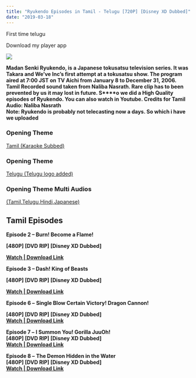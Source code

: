 ```yaml
---
title: "Ryukendo Episodes in Tamil - Telugu [720P] [Disney XD Dubbed]"
date: "2019-03-18"
---
```


First time telugu

Download my player app

[![](https://4.bp.blogspot.com/-2E6_QbZ-9CU/WdJ5UW8lGJI/AAAAAAAABUM/7CoAlA_AS-4GxmvGyvHDKnAScvbVP3PgQCLcBGAs/s280/ryukendo{8cd00c2b6371b4e82b2136421417e8ecb96b705ea6eb9720573582fbfe11734e}2Btti.png)](https://4.bp.blogspot.com/-2E6_QbZ-9CU/WdJ5UW8lGJI/AAAAAAAABUM/7CoAlA_AS-4GxmvGyvHDKnAScvbVP3PgQCLcBGAs/s1600/ryukendo{8cd00c2b6371b4e82b2136421417e8ecb96b705ea6eb9720573582fbfe11734e}2Btti.png)

**Madan Senki Ryukendo, is a Japanese tokusatsu television series. It was Takara and We’ve Inc’s first attempt at a tokusatsu show. The program aired at 7:00 JST on TV Aichi from January 8 to December 31, 2006.**  
**Tamil Recorded sound taken from Naliba Nasrath. Rare clip has to been prevented by us it may lost in future. S****o we did a High Quality episodes of Ryukendo. You can also watch in Youtube. Credits for Tamil Audio: Naliba Nasrath**  
**Note: Ryukendo is probably not telecasting now a days. So which i have we uploaded**  

### Opening Theme  
[Tamil (Karaoke Subbed)](https://drive.google.com/file/d/0Bx5MEWaGebZWMUVyTHUzUHN2MTg/view)

### Opening Theme   
[Telugu (Telugu logo added)](https://drive.google.com/file/d/0Bx5MEWaGebZWLVlmZjU3eW1jX2s/view)

### Opening Theme Multi Audios  
[(Tamil,Telugu,Hindi,Japanese)](https://drive.google.com/file/d/0Bx5MEWaGebZWXy1WcThRLVVnMG8/view)

## Tamil Episodes

**Episode 2 – Burn! Become a Flame!**

**\[480P\] \[DVD RIP\] \[Disney XD Dubbed\]**

[**Watch | Download Link**](https://drive.google.com/file/d/0Bx5MEWaGebZWNjJGS1dlc1NWanc/view)

**Episode 3 – Dash! King of Beasts**

**\[480P\] \[DVD RIP\] \[Disney XD Dubbed\]**

[**Watch | Download Link**](https://drive.google.com/file/d/0Bx5MEWaGebZWMUZLOXpqbDMzNms/view)

**Episode 6 –** **Single Blow Certain Victory! Dragon Cannon!**

**\[480P\] \[DVD RIP\] \[Disney XD Dubbed\]**  
[**Watch | Download Link**](https://drive.google.com/file/d/0Bx5MEWaGebZWR1RYZE1XaXRaVnM/view)  
  
**Episode 7 –** **I Summon You! Gorilla JuuOh!**  
**\[480P\] \[DVD RIP\] \[Disney XD Dubbed\]**  
[**Watch | Download Link**](https://drive.google.com/file/d/0Bx5MEWaGebZWS2U4RTFURmNkNHM/view)

**Episode 8 –** **The Demon Hidden in the Water**  
**\[480P\] \[DVD RIP\] \[Disney XD Dubbed\]**  
[**Watch | Download Link**](https://drive.google.com/file/d/0Bx5MEWaGebZWYnQ5c0M2WFhrakE/view)
